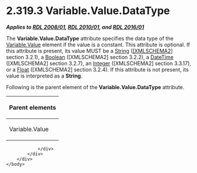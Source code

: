 <html dir="LTR" xmlns:mshelp="http://msdn.microsoft.com/mshelp" xmlns:ddue="http://ddue.schemas.microsoft.com/authoring/2003/5" xmlns:xlink="http://www.w3.org/1999/xlink" xmlns:tool="http://www.microsoft.com/tooltip">
    <head>
        <meta http-equiv="Content-Type" content="text/html; CHARSET=utf-8"></meta>
        <meta name="save" content="history"></meta>
        <title>2.319.3 Variable.Value.DataType</title>
        <xml>
            <mshelp:toctitle title="2.319.3 Variable.Value.DataType"></mshelp:toctitle>
            <mshelp:rltitle title="[MS-RDL]: Variable.Value.DataType"></mshelp:rltitle>
            <mshelp:keyword index="A" term="29d9f8d5-7758-4ed1-8796-115aacc54749"></mshelp:keyword>
            <mshelp:attr name="DCSext.ContentType" value="open specification"></mshelp:attr>
            <mshelp:attr name="AssetID" value="29d9f8d5-7758-4ed1-8796-115aacc54749"></mshelp:attr>
            <mshelp:attr name="TopicType" value="kbRef"></mshelp:attr>
            <mshelp:attr name="DCSext.Title" value="[MS-RDL]: Variable.Value.DataType" />
        </xml>
    </head>
    <body>
        <div id="header">
            <h1 class="heading">2.319.3 Variable.Value.DataType</h1>
        </div>
        <div id="mainSection">
            <div id="mainBody">
                <div id="allHistory" class="saveHistory"></div>
                <div id="sectionSection0" class="section" name="collapseableSection">
                    

<p><b><i>Applies to </i></b><a href="1e855f94-4617-47e4-b89e-0856c6cb420f.htm"><b><i>RDL 2008/01</i></b></a><b><i>,
</i></b><a href="3428e690-a348-4ec7-8a6a-8efb42d2cdee.htm"><b><i>RDL 2010/01</i></b></a><b><i>,
and </i></b><a href="52ce3983-2bfc-4e72-9359-42aaf5fe4509.htm"><b><i>RDL 2016/01</i></b></a></p>

<p>The <b>Variable.Value.DataType</b> attribute specifies the
data type of the <a href="92475a61-4625-4027-b262-e9e973c5144c.htm">Variable.Value</a>
element if the value is a constant. This attribute is optional. If this
attribute is present, its value MUST be a <a href="1ed81ef3-a683-45e3-aaad-bd2bbe71bc3d.htm">String</a> (<a href="https://go.microsoft.com/fwlink/?LinkId=90610">[XMLSCHEMA2]</a> section
3.2.1), a <a href="4802fa14-3619-43fa-9898-3acab160a24c.htm">Boolean</a>
([XMLSCHEMA2] section 3.2.2), a <a href="d3b6da93-3935-4a28-8521-268d6f7f9a9d.htm">DateTime</a> ([XMLSCHEMA2]
section 3.2.7), an <a href="176fbb59-c3e2-430c-b1bb-37fd15df813e.htm">Integer</a>
([XMLSCHEMA2] section 3.3.17), or a <a href="c7d0946f-992e-4abc-a304-09b53e030692.htm">Float</a> ([XMLSCHEMA2]
section 3.2.4). If this attribute is not present, its value is interpreted as a
<b>String</b>.</p>

<p>Following is the parent element of the <b>Variable.Value.DataType</b>
attribute.</p>

<table>
 <thead>
  <tr>
   <th>
   <p>Parent elements</p>
   </th>
  </tr>
 </thead>
 <tr>
  <td>
  <p>Variable.Value</p>
  </td>
 </tr>
</table>

<p> </p>


                </div>
            </div>
        </div>
    </body>
</html>